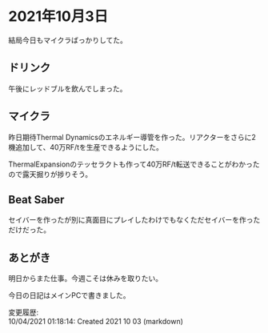 # 2021年10月3日

結局今日もマイクラばっかりしてた。

## ドリンク

午後にレッドブルを飲んでしまった。

## マイクラ

昨日期待Thermal Dynamicsのエネルギー導管を作った。リアクターをさらに2機追加して、40万RF/tを生産できるようにした。

ThermalExpansionのテッセラクトも作って40万RF/t転送できることがわかったので露天掘りが捗りそう。

## Beat Saber

セイバーを作ったが別に真面目にプレイしたわけでもなくただセイバーを作っただけだった。

## あとがき

明日からまた仕事。今週こそは休みを取りたい。

今日の日記はメインPCで書きました。

変更履歴:  
10/04/2021 01:18:14: Created 2021 10 03 (markdown)  
